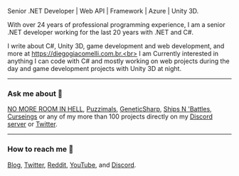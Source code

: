 Senior .NET Developer | Web API | Framework | Azure | Unity 3D.

With over 24 years of professional programming experience, I am a senior .NET developer working for the last 20 years with .NET and C#.

I write about C#, Unity 3D, game development and web development, and more at https://diegogiacomelli.com.br.<br>
I am Currently interested in anything I can code with C# and mostly working on web projects during the day and game development projects with Unity 3D at night.
<hr>

### Ask me about 🤔
[NO MORE ROOM IN HELL](https://diegogiacomelli.com.br/games/no-more-room-in-hell/), [Puzzimals](https://diegogiacomelli.com.br/games/puzzimals), [GeneticSharp](https://github.com/giacomelli/GeneticSharp), [Ships N 'Battles](https://diegogiacomelli.com.br/games/ships-n-battles/), [Curseings](https://diegogiacomelli.com.br/games/curseings/) or any of my more than 100 projects directly on my [Discord server](https://discord.gg/zVfU65dcrv) or [Twitter](https://twitter.com/ogiacomelli).

<hr>

### How to reach me 🔎
[Blog](https://diegogiacomelli.com.br), [Twitter](https://twitter.com/ogiacomelli), [Reddit](https://www.reddit.com/user/ogiacomelli), [YouTube](https://youtube.com/user/dmgiacomelli), and [Discord](https://discord.gg/zVfU65dcrv).
